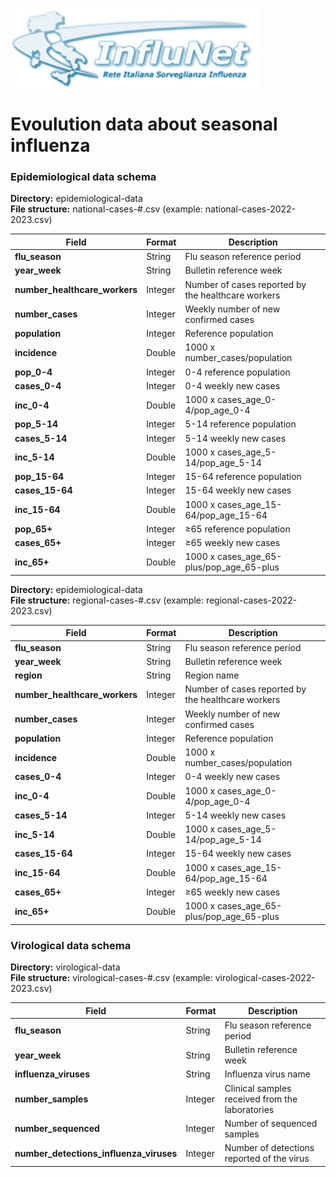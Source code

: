 <a href="https://w3.iss.it/site/rmi/influnet/pagine/rapportoinflunet.aspx"><img src="https://github.com/fbranda/dati-epidemiologici/blob/main/assets/img/logo-influnet.jpg" alt="Influenza" data-canonical-src="https://github.com/fbranda/dati-epidemiologici/blob/main/assets/img/logo-influnet.jpg" width="400"/></a>

# Evoulution data about seasonal influenza

### Epidemiological data schema

**Directory:**  epidemiological-data<br>
**File structure:** national-cases-#.csv (example: national-cases-2022-2023.csv)<br>


| Field                 | Format                       |Description                      
|-----------------------------|-----------------------------------|-------------------------------|
| **flu_season**      | String       | Flu season reference period  |
| **year_week**     |  String       | Bulletin reference week   |
| **number_healthcare_workers**   | Integer | Number of cases reported by the healthcare workers  |
| **number_cases**  | Integer | Weekly number of new confirmed cases  |
| **population** | Integer | Reference population |
| **incidence** | Double | 1000 x number_cases/population |
| **pop_0-4** | Integer | 0-4 reference population  |
| **cases_0-4** | Integer | 0-4 weekly new cases  |
| **inc_0-4** | Double | 1000 x cases_age_0-4/pop_age_0-4  |
| **pop_5-14** | Integer | 5-14 reference population  |
| **cases_5-14** | Integer | 5-14 weekly new cases  |
| **inc_5-14** | Double | 1000 x cases_age_5-14/pop_age_5-14  |
| **pop_15-64** | Integer | 15-64 reference population  |
| **cases_15-64** | Integer | 15-64 weekly new cases  |
| **inc_15-64** | Double | 1000 x cases_age_15-64/pop_age_15-64  |
| **pop_65+** | Integer | ≥65 reference population  |
| **cases_65+** | Integer | ≥65 weekly new cases  |
| **inc_65+** | Double | 1000 x cases_age_65-plus/pop_age_65-plus  |

**Directory:**  epidemiological-data<br>
**File structure:** regional-cases-#.csv (example: regional-cases-2022-2023.csv)<br>

| Field                 | Format                       |Description                      
|-----------------------------|-----------------------------------|-------------------------------|
| **flu_season**      | String       | Flu season reference period  |
| **year_week**     |  String       | Bulletin reference week   |
| **region**     |  String       | Region name   |
| **number_healthcare_workers**   | Integer | Number of cases reported by the healthcare workers  |
| **number_cases**  | Integer | Weekly number of new confirmed cases  |
| **population** | Integer | Reference population |
| **incidence** | Double | 1000 x number_cases/population |
| **cases_0-4** | Integer | 0-4 weekly new cases  |
| **inc_0-4** | Double | 1000 x cases_age_0-4/pop_age_0-4  |
| **cases_5-14** | Integer | 5-14 weekly new cases  |
| **inc_5-14** | Double | 1000 x cases_age_5-14/pop_age_5-14  |
| **cases_15-64** | Integer | 15-64 weekly new cases  |
| **inc_15-64** | Double | 1000 x cases_age_15-64/pop_age_15-64  |
| **cases_65+** | Integer | ≥65 weekly new cases  |
| **inc_65+** | Double | 1000 x cases_age_65-plus/pop_age_65-plus  |



### Virological data schema

**Directory:**  virological-data<br>
**File structure:** virological-cases-#.csv (example: virological-cases-2022-2023.csv)<br>


| Field                 | Format                       |Description                      
|-----------------------------|-----------------------------------|-------------------------------|
| **flu_season**      | String       | Flu season reference period  |
| **year_week**     |  String       | Bulletin reference week   |
| **influenza_viruses**  |  String       |  Influenza virus name  |
| **number_samples** | Integer | Clinical samples received from the laboratories  |
| **number_sequenced** | Integer | Number of sequenced samples |
| **number_detections_influenza_viruses** | Integer | Number of detections reported of the virus |


